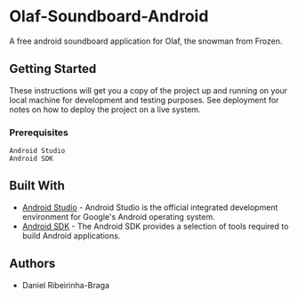 # Olaf-Soundboard-Android

A free android soundboard application for Olaf, the snowman from Frozen.

## Getting Started

These instructions will get you a copy of the project up and running on your local machine for development and testing purposes. See deployment for notes on how to deploy the project on a live system.

### Prerequisites

```
Android Studio
Android SDK
```

## Built With
* [Android Studio](https://developer.android.com/studio/) - Android Studio is the official integrated development environment for Google's Android operating system.
* [Android SDK](https://developer.android.com/sdk/) - The Android SDK provides a selection of tools required to build Android applications.

## Authors
* Daniel Ribeirinha-Braga
